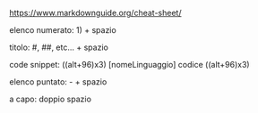 https://www.markdownguide.org/cheat-sheet/

elenco numerato: 1) + spazio 


titolo: #, ##, etc... + spazio


code snippet: ((alt+96)x3) [nomeLinguaggio] codice ((alt+96)x3)


elenco puntato: - + spazio

a capo: doppio spazio
	